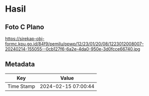 # Hasil

## Foto C Plano

https://sirekap-obj-formc.kpu.go.id/84f9/pemilu/ppwp/12/23/01/20/08/1223012008007-20240214-155055--0cb127f6-6a2e-4da0-950e-3d0fcce66740.jpg


## Metadata

| Key        | Value               |
| ---------- | ------------------- |
| Time Stamp | 2024-02-15 07:00:44 |



